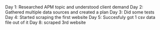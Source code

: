 Day 1: Researched APM topic and understood client demand
Day 2: Gathered multiple data sources and created a plan
Day 3: Did some tests
Day 4: Started scraping the first website
Day 5: Succesfuly got 1 csv data file out of it
Day 8: scraped 3rd website
